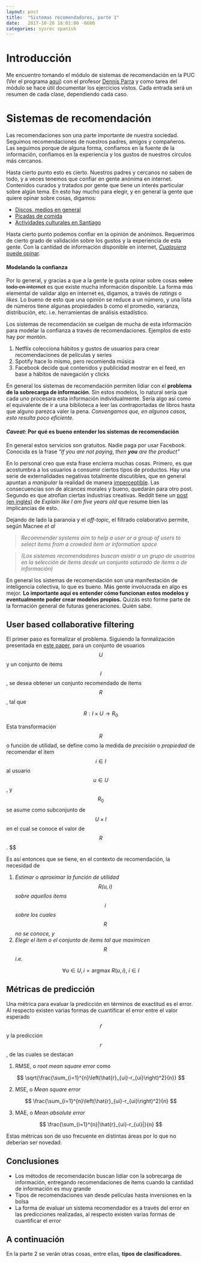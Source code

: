 ```yaml
---
layout: post
title:  "Sistemas recomendadores, parte 1"
date:   2017-10-26 18:01:00 -0600
categories: sysrec spanish
---
```


# Introducción

Me encuentro tomando el módulo de sistemas de recomendación en la PUC
(Ver el programa
[aquí](www.ing.uc.cl/educacionprofesional/?diplomado=diplomado-big-data))
con el profesor [Dennis Parra](http://dparra.sitios.ing.uc.cl/) y como tarea del módulo se hace útil documentar los ejercicios vistos. Cada entrada será un resumen de cada clase, dependiendo cada caso.

# Sistemas de recomendación

Las recomendaciones son una parte importante de nuestra sociedad.
Seguimos recomendaciones de nuestros padres, amigos y compañeros. Las
seguimos porque de alguna forma, confiamos en la fuente de la
información, confiamos en la experiencia y los gustos de nuestros
círculos más cercanos.

Hasta cierto punto esto es cierto. Nuestros padres y cercanos no saben
de todo, y a veces tenemos que confiar en gente anónima en internet.
Contenidos curados y tratados por gente que tiene un interés particular
sobre algún tema. En esto hay mucho para elegir, y en general la gente
que quiere opinar sobre cosas, digamos:

-   [Discos, medios en general](http://www.paniko.cl/)
-   [Picadas de comida](https://elpicadista.cl/)
-   [Actividades culturales en Santiago](http://estoy.cl/)

Hasta cierto punto podemos confiar en la opinión de anónimos. Requerimos
de cierto grado de validación sobre los gustos y la experiencia de esta
gente. Con la cantidad de información disponible en internet,
[*Cualquiera* puede opinar](http://maddox.xmission.com/).

#### Modelando la confianza

Por lo general, y gracias a que a la gente le gusta opinar
sobre cosas ~~sobre todo en internet~~ es que existe mucha información disponible. La forma más elemental de validar algo en internet es, digamos, a través de *ratings*
o *likes*. Lo bueno de esto que una opinión se reduce a un número, y una lista de números tiene algunas propiedades b como el promedio,
varianza, distribución, etc. i.e. herramientas de análisis estadístico.

Los sistemas de recomendación se cuelgan de mucha de esta información
para modelar la confianza a través de recomendaciones. Ejemplos de esto hay por montón.

1.  Netflix colecciona hábitos y gustos de usuarios para crear
    recomendaciones de películas y series
2.  Spotify hace lo mismo, pero recomienda música
3.  Facebook decide qué contenidos y publicidad mostrar en el feed, en base a hábitos de navegación y clicks

En general los sistemas de recomendación permiten lidiar con el **problema de la sobrecarga de información**. Sin estos modelos, lo natural sería que cada uno procesara esta información individualmente. Sería algo así como el equivalente de ir a una biblioteca a leer las contraportadas de libros hasta que alguno parezca valer la pena. *Convengamos que, en algunos casos, esto resulta poco eficiente.*

#### *Caveat*: Por qué es bueno entender los sistemas de recomendación

En general estos servicios son gratuitos. Nadie paga por usar Facebook. Conocida es la frase *"If you are not paying, then **you** are the product"* 

En lo personal creo que esta frase encierra muchas cosas. Primero, es
que acostumbra a los usuarios a consumir ciertos tipos de productos. Hay una serie de externalidades negativas totalmente discutibles, que en general apuntan a *manipular* la realidad de manera [imperceptible](https://www.theguardian.com/technology/2014/jun/29/facebook-users-emotions-news-feeds). Las consecuencias son de alcances morales y bueno, quedarán para otro post. Segundo es que atrofian ciertas industrias creativas. Reddit tiene un [post (en inglés)](https://www.reddit.com/r/explainlikeimfive/comments/2m3f05/eli5_if_something_is_free_you_are_the_product/) de *Explain like I am five years old* que resume bien las implicancias de esto.

Dejando de lado la paranoia y el *off-topic*, el filtrado colaborativo permite, según Macnee *et al*

<!-- Todo completar referencia -->

> *Recommender systems aim to help a user or a group of users to select items from a crowded item or information space*

> *(Los sistemas recomendadores buscan asistir a un grupo de usuarios en la selección de ítems desde un conjunto saturado de ítems o de información)*

En general los sistemas de recomendación son una manifestación de
inteligencia colectiva, lo que es bueno. Más gente involucrada en algo es mejor. **Lo importante aquí es entender cómo funcionan estos modelos y eventualmente poder crear modelos propios.** Quizás esto forme parte de la formación general de futuras generaciones. Quién sabe.

## User based collaborative filtering

El primer paso es formalizar el problema. Siguiendo la formalización
presentada en
[este paper](http://citeseerx.ist.psu.edu/viewdoc/download?doi=10.1.1.423.5258&rep=rep1&type=pdf), para un conjunto de usuarios $$U$$ y un conjunto de items $$I$$, se
desea obtener un conjunto recomendado de items $$R$$, tal que

$$ R: I \times U \rightarrow R_0 $$

Esta transformación $$ R $$ o función de utilidad, se define como la medida de *precisión* o *propiedad* de recomendar el item $$ i \in I $$ al usuario $$ u \in U $$, y $$ R_0 $$ se asume como subconjunto de $$ U \times I $$ en el cual se conoce el valor de $$ R $$. $$

Es así entonces que se tiene, en el contexto de recomendación, la necesidad de 

1.  *Estimar o aproximar la función de utilidad $$R(u,i)$$ sobre aquellos items $$i$$ sobre los cuales $$R$$ no se conoce, y*
2.  *Elegir el ítem o el conjunto de ítems tal que maximicen  $$R$$ i.e.*

$$ \forall u \in U, i = \mbox{argmax } R(u,i) \mbox{, }  i \in I $$

## Métricas de predicción

Una métrica para evaluar la predicción en términos de exactitud es el error. Al respecto existen varias formas de cuantificar el error entre el valor esperado $$ \hat{r} $$ y la predicción $$ r $$, de las cuales se destacan 

1.  RMSE, o *root mean square error* como
  
$$  \sqrt{\frac{\sum_{i=1}^{n}\left(\hat{r}_{ui}-r_{ui}\right)^2}{n}} $$ 

2.  MSE, o *Mean square error*

$$  \frac{\sum_{i=1}^{n}\left(\hat{r}_{ui}-r_{ui}\right)^2}{n} $$

3.  MAE, o *Mean absolute error*

$$ \frac{\sum_{i=1}^{n}|\hat{r}_{ui}-r_{ui}|}{n} $$

Estas métricas son de uso frecuente en distintas áreas por lo que no deberían ser novedad. 

## Conclusiones

*  Los métodos de recomendación buscan lidiar con la sobrecarga de información, entregando recomendaciones de ítems cuando la cantidad de información es muy grande
*  Tipos de recomendaciones van desde películas hasta inversiones en la bolsa
*  La forma de evaluar un sistema recomendador es a través del error en las predicciones realizadas, al respecto existen varias formas de cuantificar el error

## A continuación

En la parte 2 se verán otras cosas, entre ellas, **tipos de clasificadores.**

